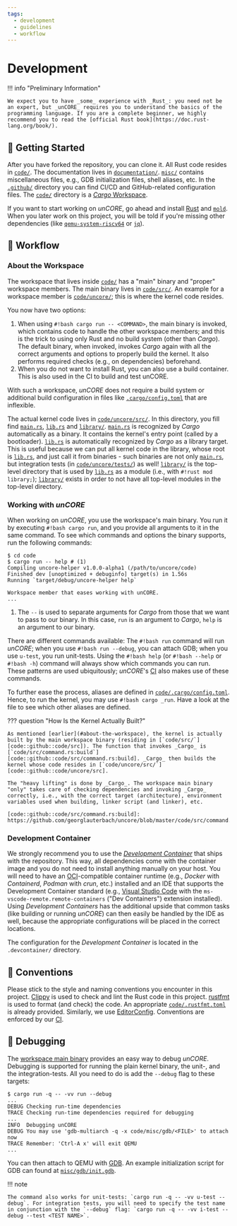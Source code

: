 ```yaml
---
tags:
  - development
  - guidelines
  - workflow
---
```


# Development

!!! info "Preliminary Information"

    We expect you to have _some_ experience with _Rust_: you need not be an expert, but _unCORE_ requires you to understand the basics of the programming language. If you are a complete beginner, we highly recommend you to read the [official Rust book](https://doc.rust-lang.org/book/).

## :rocket: Getting Started

After you have forked the repository, you can clone it. All Rust code resides in [`code/`][code::github::code/]. The documentation lives in [`documentation/`][code::github::documentation/]. [`misc/`][code::github::misc/] contains miscellaneous files, e.g., GDB initialization files, shell aliases, etc. In the [`.github/`][code::github::.github/] directory you can find CI/CD and GitHub-related configuration files. The [`code/`][code::github::code/] directory is a [_Cargo_ Workspace][www::documentation::cargo::workspaces].

If you want to start working on _unCORE_, go ahead and install [Rust][www::rust::install] and [`mold`][www::github::mold]. When you later work on this project, you will be told if you're missing other dependencies (like [`qemu-system-riscv64`][www::homepage::qemu-riscv] or [`jq`][www::homepage::jq]).

## :toolbox: Workflow

### About the Workspace

The workspace that lives inside [`code/`][code::github::code/] has a "main" binary and "proper" workspace members. The main binary lives in [`code/src/`][code::github::code/src]. An example for a workspace member is [`code/uncore/`][code::github::code/uncore]; this is where the kernel code resides.

You now have two options:

1. When using `#!bash cargo run -- <COMMAND>`, the main binary is invoked, which contains code to handle the other workspace members; and this is the trick to using only Rust and no build system (other than _Cargo_). The default binary, when invoked, invokes _Cargo_ again with all the correct arguments and options to properly build the kernel. It also performs required checks (e.g., on dependencies) beforehand.
2. When you do not want to install Rust, you can also use a build container. This is also used in the CI to build and test unCORE.

With such a workspace, _unCORE_ does not require a build system or additional build configuration in files like [`.cargo/config.toml`][www::documentation::cargo::configuration] that are inflexible.

The actual kernel code lives in [`code/uncore/src/`][code::github::code/uncore/src]. In this directory, you fill find [`main.rs`][code::github::code/uncore/src/main.rs], [`lib.rs`][code::github::code/uncore/src/lib.rs] and [`library/`][code::github::code/uncore/src/library/]. [`main.rs`][code::github::code/uncore/src/main.rs] is recognized by _Cargo_ automatically as a binary. It contains the kernel's entry point (called by a bootloader). [`lib.rs`][code::github::code/uncore/src/lib.rs] is automatically recognized by _Cargo_ as a library target. This is useful because we can put all kernel code in the library, whose root is [`lib.rs`][code::github::code/uncore/src/lib.rs], and just call it from binaries - such binaries are not only [`main.rs`][code::github::code/uncore/src/main.rs], but integration tests (in [`code/uncore/tests/`][code::github::code/uncore/tests/]) as well! [`library/`][code::github::code/uncore/src/library/] is the top-level directory that is used by [`lib.rs`][code::github::code/uncore/src/lib.rs] as a module (i.e., with `#!rust mod library;`); [`library/`][code::github::code/uncore/src/library/] exists in order to not have all top-level modules in the top-level directory.

### Working with _unCORE_

When working on _unCORE_, you use the workspace's main binary. You run it by executing `#!bash cargo run`, and you provide all arguments to it in the same command. To see which commands and options the binary supports, run the following commands:

```console
$ cd code
$ cargo run -- help # (1)
Compiling uncore-helper v1.0.0-alpha1 (/path/to/uncore/code)
Finished dev [unoptimized + debuginfo] target(s) in 1.56s
Running `target/debug/uncore-helper help`

Workspace member that eases working with unCORE.
...
```

1. The `--` is used to separate arguments for _Cargo_ from those that we want to pass to our binary. In this case, `run` is an argument to _Cargo_, `help` is an argument to our binary.

There are different commands available: The `#!bash run` command will run _unCORE_; when you use `#!bash run --debug`, you can attach GDB; when you use `u-test`, you run unit-tests. Using the `#!bash help` (or `#!bash --help` or `#!bash -h`) command will always show which commands you can run. These patterns are used ubiquitously; _unCORE_'s [CI][docs::ci] also makes use of these commands.

To further ease the process, aliases are defined in [`code/.cargo/config.toml`][code::github::code/.cargo/config.toml]. Hence, to run the kernel, you may use `#!bash cargo _run`. Have a look at the file to see which other aliases are defined.

??? question "How Is the Kernel Actually Built?"

    As mentioned [earlier](#about-the-workspace), the kernel is actually built by the main workspace binary (residing in [`code/src/`][code::github::code/src]). The function that invokes _Cargo_ is [`code/src/command.rs:build`][code::github::code/src/command.rs:build]. _Cargo_ then builds the kernel whose code resides in [`code/uncore/src/`][code::github::code/uncore/src].

    The "heavy lifting" is done by _Cargo_. The workspace main binary "only" takes care of checking dependencies and invoking _Cargo_ correctly, i.e., with the correct target (architecture), environment variables used when building, linker script (and linker), etc.

    [code::github::code/src/command.rs:build]: https://github.com/georglauterbach/uncore/blob/master/code/src/command.rs#L210

### Development Container

We strongly recommend you to use the [_Development Container_][www::development-container] that ships with the repository. This way, all dependencies come with the container image and you do not need to install anything manually on your host. You will need to have an [OCI][www::oci]-compatible container runtime (e.g., _Docker_ with _Containerd_, _Podman_ with _crun_, etc.) installed and an IDE that supports the Development Container standard (e.g., [Visual Studio Code][www::visual-studio-code] with the `ms-vscode-remote.remote-containers` ("Dev Containers") extension installed). Using _Development Containers_ has the additional upside that common tasks (like building or running _unCORE_) can then easily be handled by the IDE as well, because the appropriate configurations will be placed in the correct locations.

The configuration for the _Development Container_ is located in the `.devcontainer/` directory.

## :compass: Conventions

Please stick to the style and naming conventions you encounter in this project. [Clippy][www::github::clippy] is used to check and lint the Rust code in this project. [rustfmt][www::github::rustfmt] is used to format (and check) the code. An appropriate [`code/.rustfmt.toml`][code::github::code/.rustfmt.toml] is already provided. Similarly, we use [EditorConfig][www::homepage::editorconfig]. Conventions are enforced by our [CI][docs::ci].

## :fire_extinguisher: Debugging

The [workspace main binary](#about-the-workspace) provides an easy way to debug _unCORE_. Debugging is supported for running the plain kernel binary, the unit-, and the integration-tests. All you need to do is add the `--debug` flag to these targets:

```console
$ cargo run -q -- -vv run --debug
...
DEBUG Checking run-time dependencies
TRACE Checking run-time dependencies required for debugging
...
INFO  Debugging unCORE
DEBUG You may use 'gdb-multiarch -q -x code/misc/gdb/<FILE>' to attach now
TRACE Remember: 'Ctrl-A x' will exit QEMU
...
```

You can then attach to QEMU with [GDB][www::homepage::gdb]. An example initialization script for GDB can found at [`misc/gdb/init.gdb`][code::github::misc/gdb/init.txt].

!!! note

    The command also works for unit-tests: `cargo run -q -- -vv u-test --debug`. For integration tests, you will need to specify the test name in conjunction with the `--debug` flag: `cargo run -q -- -vv i-test --debug --test <TEST NAME>`.

[//]: # (Links)

[code::github::code/]: https://github.com/georglauterbach/uncore/blob/master/code/
[code::github::documentation/]: https://github.com/georglauterbach/uncore/blob/master/documentation/
[code::github::misc/]: https://github.com/georglauterbach/uncore/blob/master/misc/
[code::github::.github/]: https://github.com/georglauterbach/uncore/blob/master/.github/
[www::documentation::cargo::workspaces]: https://doc.rust-lang.org/book/ch14-03-cargo-workspaces.html
[www::rust::install]: https://www.rust-lang.org/tools/install
[www::github::mold]: https://github.com/rui314/mold
[www::homepage::qemu-riscv]: https://www.qemu.org/docs/master/system/target-riscv.html
[www::homepage::jq]: https://jqlang.github.io/jq/
[code::github::code/src]: https://github.com/georglauterbach/uncore/tree/master/code/src/
[code::github::code/uncore]: https://github.com/georglauterbach/uncore/tree/master/code/uncore/
[www::documentation::cargo::configuration]: https://doc.rust-lang.org/cargo/reference/config.html
[code::github::code/uncore/src]: https://github.com/georglauterbach/uncore/tree/master/code/uncore/src/
[code::github::code/uncore/src/main.rs]: https://github.com/georglauterbach/uncore/tree/master/code/uncore/src/main.rs
[code::github::code/uncore/src/lib.rs]: https://github.com/georglauterbach/uncore/tree/master/code/uncore/src/lib.rs
[code::github::code/uncore/src/library/]: https://github.com/georglauterbach/uncore/tree/master/code/uncore/src/library/
[code::github::code/uncore/tests/]: https://github.com/georglauterbach/uncore/tree/master/code/uncore/tests/
[code::github::code/.cargo/config.toml]: https://github.com/georglauterbach/uncore/blob/master/code/.cargo/config.toml
[www::development-container]: https://containers.dev/
[www::oci]: https://opencontainers.org/
[www::visual-studio-code]: https://code.visualstudio.com/
[www::github::clippy]: https://github.com/rust-lang/rust-clippy
[www::github::rustfmt]: https://github.com/rust-lang/rustfmt
[code::github::code/.rustfmt.toml]: https://github.com/georglauterbach/uncore/blob/master/code/.rustfmt.toml
[www::homepage::editorconfig]: https://editorconfig.org/
[docs::ci]: ./testing.md#continuous-integration-ci
[www::homepage::gdb]: https://www.sourceware.org/gdb/
[code::github::misc/gdb/init.txt]: https://github.com/georglauterbach/uncore/blob/master/misc/gdb/init.txt
